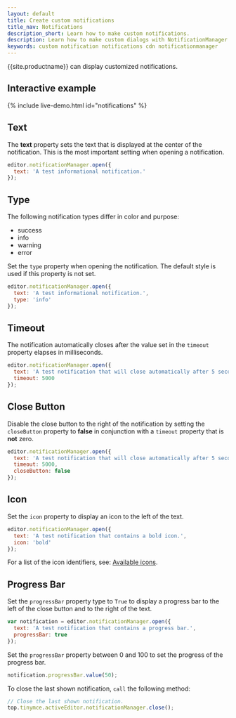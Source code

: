 ```yaml
---
layout: default
title: Create custom notifications
title_nav: Notifications
description_short: Learn how to make custom notifications.
description: Learn how to make custom dialogs with NotificationManager.
keywords: custom notification notifications cdn notificationmanager
---
```


{{site.productname}} can display customized notifications.

## Interactive example

{% include live-demo.html id="notifications" %}

## Text

The **text** property sets the text that is displayed at the center of the notification. This is the most important setting when opening a notification.

```js
editor.notificationManager.open({
  text: 'A test informational notification.'
});
```

## Type

The following notification types differ in color and purpose:

* success
* info
* warning
* error

Set the `type` property when opening the notification. The default style is used if this property is not set.

```js
editor.notificationManager.open({
  text: 'A test informational notification.',
  type: 'info'
});
```

## Timeout

The notification automatically closes after the value set in the `timeout` property elapses in milliseconds.

```js
editor.notificationManager.open({
  text: 'A test notification that will close automatically after 5 seconds.',
  timeout: 5000
});
```

## Close Button

Disable the close button to the right of the notification by setting the `closeButton` property to **false** in conjunction with a `timeout` property that is **not** zero.

```js
editor.notificationManager.open({
  text: 'A test notification that will close automatically after 5 seconds and has the close button disabled.',
  timeout: 5000,
  closeButton: false
});
```

## Icon

Set the `icon` property to display an icon to the left of the text.

```js
editor.notificationManager.open({
  text: 'A test notification that contains a bold icon.',
  icon: 'bold'
});
```

For a list of the icon identifiers, see: [Available icons]({{site.baseurl}}/how-to-guides/creating-custom-ui-components/editor-icon-identifiers/).

## Progress Bar

Set the `progressBar` property type to `True` to display a progress bar to the left of the close button and to the right of the text.

```js
var notification = editor.notificationManager.open({
  text: 'A test notification that contains a progress bar.',
  progressBar: true
});
```

Set the `progressBar` property between 0 and 100 to set the progress of the progress bar.

```js
notification.progressBar.value(50);
```

To close the last shown notification, `call` the following method:

```js
// Close the last shown notification.
top.tinymce.activeEditor.notificationManager.close();
```
